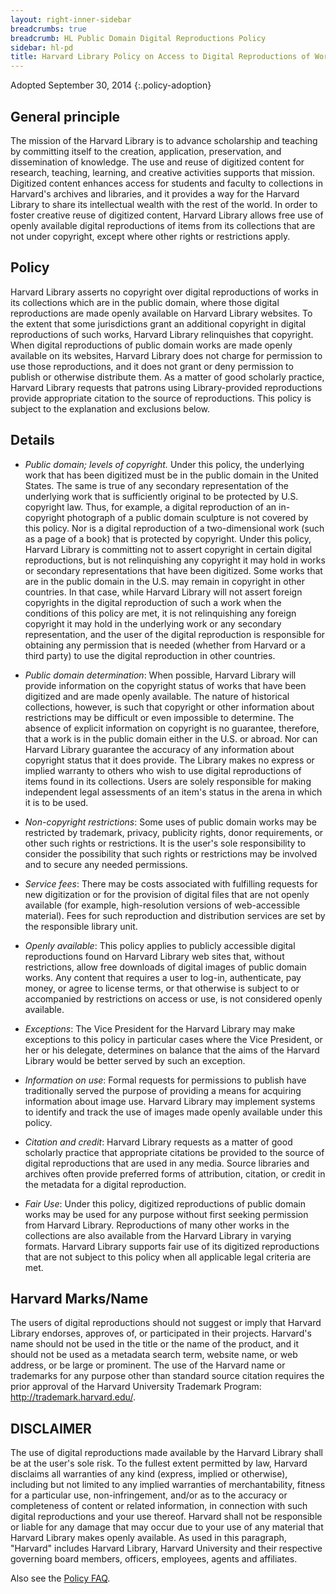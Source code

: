 ```yaml
---
layout: right-inner-sidebar
breadcrumbs: true
breadcrumb: HL Public Domain Digital Reproductions Policy
sidebar: hl-pd
title: Harvard Library Policy on Access to Digital Reproductions of Works in the Public Domain
---
```

Adopted September 30, 2014 
{:.policy-adoption}

## General principle

The mission of the Harvard Library is to advance scholarship and teaching by committing itself to the creation, application, preservation, and dissemination of knowledge.  The use and reuse of digitized content for research, teaching, learning, and creative activities supports that mission. Digitized content enhances access for students and faculty to collections in Harvard's archives and libraries, and it provides a way for the Harvard Library to share its intellectual wealth with the rest of the world.  In order to foster creative reuse of digitized content, Harvard Library allows free use of openly available digital reproductions of items from its collections that are not under copyright, except where other rights or restrictions apply.

## Policy
Harvard Library asserts no copyright over digital reproductions of works in its collections which are in the public domain, where those digital reproductions are made openly available on Harvard Library websites. To the extent that some jurisdictions grant an additional copyright in digital reproductions of such works, Harvard Library relinquishes that copyright.  When digital reproductions of public domain works are made openly available on its websites, Harvard Library does not charge for permission to use those reproductions, and it does not grant or deny permission to publish or otherwise distribute them.  As a matter of good scholarly practice, Harvard Library requests that patrons using Library-provided reproductions provide appropriate citation to the source of reproductions.  This policy is subject to the explanation and exclusions below.

## Details

- _Public domain; levels of copyright._  Under this policy, the underlying work that has been digitized must be in the public domain in the United States.  The same is true of any secondary representation of the underlying work that is sufficiently original to be protected by U.S. copyright law.  Thus, for example, a digital reproduction of an in-copyright photograph of a public domain sculpture is not covered by this policy.  Nor is a digital reproduction of a two-dimensional work (such as a page of a book) that is protected by copyright.  Under this policy, Harvard Library is committing not to assert copyright in certain digital reproductions, but is not relinquishing any copyright it may hold in works or secondary representations that have been digitized.  Some works that are in the public domain in the U.S. may remain in copyright in other countries.  In that case, while Harvard Library will not assert foreign copyrights in the digital reproduction of such a work when the conditions of this policy are met, it is not relinquishing any foreign copyright it may hold in the underlying work or any secondary representation, and the user of the digital reproduction is responsible for obtaining any permission that is needed (whether from Harvard or a third party) to use the digital reproduction in other countries.

- _Public domain determination_:  When possible, Harvard Library will provide information on the copyright status of works that have been digitized and are made openly available.  The nature of historical collections, however, is such that copyright or other information about restrictions may be difficult or even impossible to determine. The absence of explicit information on copyright is no guarantee, therefore, that a work is in the public domain either in the U.S. or abroad.  Nor can Harvard Library guarantee the accuracy of any information about copyright status that it does provide. The Library makes no express or implied warranty to others who wish to use digital reproductions of items found in its collections.  Users are solely responsible for making independent legal assessments of an item's status in the arena in which it is to be used.

- _Non-copyright restrictions_:  Some uses of public domain works may be restricted by trademark, privacy, publicity rights, donor requirements, or other such rights or restrictions. It is the user's sole responsibility to consider the possibility that such rights or restrictions may be involved and to secure any needed permissions.

- _Service fees_: There may be costs associated with fulfilling requests for new digitization or for the provision of digital files that are not openly available (for example, high-resolution versions of web-accessible material).  Fees for such reproduction and distribution services are set by the responsible library unit.

- _Openly available_: This policy applies to publicly accessible digital reproductions found on Harvard Library web sites that, without restrictions, allow free downloads of digital images of public domain works.  Any content that requires a user to log-in, authenticate, pay money, or agree to license terms, or that otherwise is subject to or accompanied by restrictions on access or use, is not considered openly available.

- _Exceptions_:  The Vice President for the Harvard Library may make exceptions to this policy in particular cases where the Vice President, or her or his delegate, determines on balance that the aims of the Harvard Library would be better served by such an exception.

- _Information on use_: Formal requests for permissions to publish have traditionally served the purpose of providing a means for acquiring information about image use. Harvard Library may implement systems to identify and track the use of images made openly available under this policy.

- _Citation and credit_: Harvard Library requests as a matter of good scholarly practice that appropriate citations be provided to the source of digital reproductions that are used in any media.  Source libraries and archives often provide preferred forms of attribution, citation, or credit in the metadata for a digital reproduction.

- _Fair Use_: Under this policy, digitized reproductions of public domain works may be used for any purpose without first seeking permission from Harvard Library.  Reproductions of many other works in the collections are also available from the Harvard Library in varying formats. Harvard Library supports fair use of its digitized reproductions that are not subject to this policy when all applicable legal criteria are met.

## Harvard Marks/Name
The users of digital reproductions should not suggest or imply that Harvard Library endorses, approves of, or participated in their projects. Harvard's name should not be used in the title or the name of the product, and it should not be used as a metadata search term, website name, or web address, or be large or prominent.  The use of the Harvard name or trademarks for any purpose other than standard source citation requires the prior approval of the Harvard University Trademark Program: <a href="http://trademark.harvard.edu/" title="http://trademark.harvard.edu/">http://trademark.harvard.edu/</a>.

## DISCLAIMER
The use of digital reproductions made available by the Harvard Library shall be at the user's sole risk. To the fullest extent permitted by law, Harvard disclaims all warranties of any kind (express, implied or otherwise), including but not limited to any implied warranties of merchantability, fitness for a particular use, non-infringement, and/or as to the accuracy or completeness of content or related information, in connection with such digital reproductions and your use thereof. Harvard shall not be responsible or liable for any damage that may occur due to your use of any material that Harvard Library makes openly available. As used in this paragraph, "Harvard" includes Harvard Library, Harvard University and their respective governing board members, officers, employees, agents and affiliates.

Also see the [Policy FAQ]({{site.baseurl}}/programs/open-initiatives/hl-pd/faq/).
